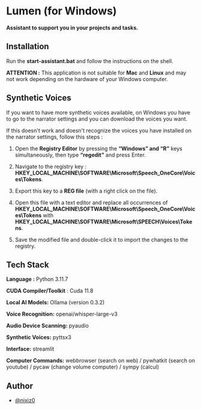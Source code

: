 
# **Lumen** (for Windows)

**Assistant to support you in your projects and tasks.**


## Installation

Run the **start-assistant.bat** and follow the instructions on the shell.

**ATTENTION :**
This application is not suitable for **Mac** and **Linux** and may not work depending on the hardware of your Windows computer.
## Synthetic Voices

If you want to have more synthetic voices available, on Windows you have to go to the narrator settings and you can download the voices you want.

If this doesn't work and doesn't recognize the voices you have installed on the narrator settings, follow this steps :
1. Open the **Registry Editor** by pressing the **“Windows” and “R”** keys simultaneously, then type **“regedit”** and press Enter.

2. Navigate to the registry key : **HKEY_LOCAL_MACHINE\SOFTWARE\Microsoft\Speech_OneCore\Voices\Tokens**.

3. Export this key to a **REG file** (with a right click on the file).

4. Open this file with a text editor and replace all occurrences of **HKEY_LOCAL_MACHINE\SOFTWARE\Microsoft\Speech_OneCore\Voices\Tokens** 
with **HKEY_LOCAL_MACHINE\SOFTWARE\Microsoft\SPEECH\Voices\Tokens**.

5. Save the modified file and double-click it to import the changes to the registry.


## Tech Stack

**Language :** Python 3.11.7

**CUDA Compiler/Toolkit** : Cuda 11.8

**Local AI Models:** Ollama (version 0.3.2)

**Voice Recognition:** openai/whisper-large-v3

**Audio Device Scanning:** pyaudio

**Synthetic Voices:** pyttsx3

**Interface:** streamlit

**Computer Commands:** webbrowser (search on web) / pywhatkit (search on youtube) / pycaw (change volume computer) / sympy (calcul)


## Author

- [@nixiz0](https://github.com/nixiz0)
